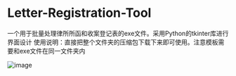 # Letter-Registration-Tool
一个用于批量处理律所所函和收案登记表的exe文件。采用Python的tkinter库进行界面设计
 使用说明：直接把整个文件夹的压缩包下载下来即可使用。注意模板需要和exe文件在同一文件夹内
 
![image](https://github.com/AuthenticPigLi/Letter-Registration-Tool/assets/85691218/080be395-4765-481f-91ef-b2d1667d525d)
